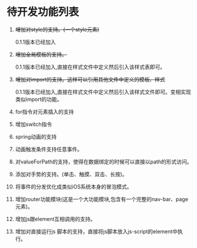 # 待开发功能列表

1. ~~增加对style的支持。(一个style元素)~~ 

   0.1.1版本已经加入

2. ~~增加全局模板的支持。~~

   0.1.1版本已经加入,直接在样式文件中定义然后引入该样式表即可。

3. ~~增加对import的支持。这样可以引用其他文件中定义的模板、样式~~

   0.1.1版本已经加入,直接在样式文件中定义然后引入该样式文件即可。变相实现类似import的功能。

4. for指令对元素插入的支持

5. 增加switch指令

6. spring动画的支持

7. 动画触发条件支持任意事件。

8. 对valueForPath的支持，使得在数据绑定的时候可以直接以path的形式访问。

9. 添加对手势的支持。(单击、触摸、双击、长按)。

10. 将事件的分发优化成类似iOS系统本身的冒泡模式。

11. 增加router功能模块(这是一个大功能模块,包含有一个完整的nav-bar、page元素)。

12. 增加js跟element互相调用的支持。

13. 增加对直接运行js 脚本的支持，直接将js脚本放入js-script的element中执行。

  ​     